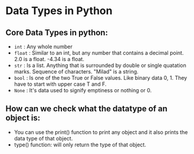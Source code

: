 # Data Types in Python

## Core Data Types in python:
- ```int``` : Any whole number
- ```float``` : Similar to an int, but any number that contains a decimal point. 2.0 is a float. -4.34 is a float.
- ```str``` : Is a list. Anything that is surrounded by double or single quatation marks. Sequence of characters. "Milad" is a string.
- ```bool``` : Is one of the two True or False values. Like binary data 0, 1. They have to start with upper case T and F.
- ```None``` : It's data used to signify emptiness or nothing or 0.

## How can we check what the datatype of an object is:
- You can use the print() function to print any object and it also prints the data type of that object.
- type() function: will only return the type of that object.
